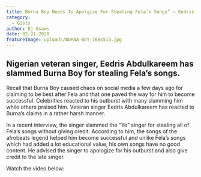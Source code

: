 ```yaml
---
title: Burna Boy Needs To Apolgize For Stealing Fela’s Songs” – Eedris Abdulkareem
category:
  - Gists
author: Dj Gsaws
date: 02-21-2020
featureImage: uploads/BURNA-BOY-768x513.jpg
---
```

## **Nigerian veteran singer, Eedris Abdulkareem has slammed Burna Boy for stealing Fela’s songs.**

Recall that Burna Boy caused chaos on social media a few days ago for claiming to be best after Fela and that one paved the way for him to become successful. Celebrities reacted to his outburst with many slamming him while others praised him. Veteran singer Eedris Abdulkareem has reacted to Burna’s claims in a rather harsh manner.

In a recent interview, the singer slammed the “Ye” singer for stealing all of Fela’s songs without giving credit. According to him, the songs of the afrobeats legend helped him become successful and unlike Fela’s songs which had added a lot educational value, his own songs have no good content. He advised the singer to apologize for his outburst and also give credit to the late singer.

Watch the video below:
